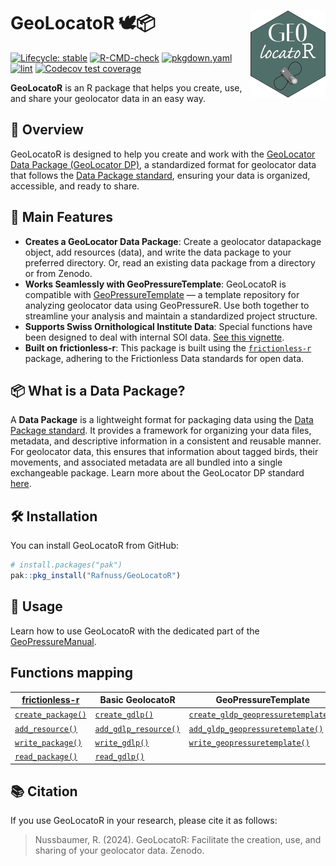 
<!-- README.md is generated from README.Rmd. Please edit that file -->

# GeoLocatoR 🕊️📦 <a href="https://github.com/rafnuss/geolocator"><img src="man/figures/logo.png" align="right" height="139" alt="GeoLocatoR website" /></a>

<!-- badges: start -->

[![Lifecycle:
stable](https://img.shields.io/badge/lifecycle-stable-brightgreen.svg)](https://lifecycle.r-lib.org/articles/stages.html#stable)
[![R-CMD-check](https://github.com/Rafnuss/GeoLocatoR/workflows/R-CMD-check.yaml/badge.svg)](https://github.com/Rafnuss/GeoLocatoR/actions/workflows/R-CMD-check.yaml)
[![pkgdown.yaml](https://github.com/Rafnuss/GeoLocatoR/actions/workflows/pkgdown.yaml/badge.svg)](https://github.com/Rafnuss/GeoLocatoR/actions/workflows/pkgdown.yaml)
[![lint](https://github.com/Rafnuss/GeoLocatoR/actions/workflows/lint.yaml/badge.svg)](https://github.com/Rafnuss/GeoLocatoR/actions/workflows/lint.yaml)
[![Codecov test
coverage](https://codecov.io/gh/Rafnuss/GeoLocatoR/graph/badge.svg)](https://app.codecov.io/gh/Rafnuss/GeoLocatoR)
<!-- badges: end -->

**GeoLocatoR** is an R package that helps you create, use, and share
your geolocator data in an easy way.

## 🚀 Overview

GeoLocatoR is designed to help you create and work with the [GeoLocator
Data Package (GeoLocator
DP)](https://raphaelnussbaumer.com/GeoLocator-DP/), a standardized
format for geolocator data that follows the [Data Package
standard](https://datapackage.org/standard/data-package/), ensuring your
data is organized, accessible, and ready to share.

## 🦅 Main Features

- **Creates a GeoLocator Data Package**: Create a geolocator datapackage
  object, add resources (data), and write the data package to your
  preferred directory. Or, read an existing data package from a
  directory or from Zenodo.
- **Works Seamlessly with GeoPressureTemplate**: GeoLocatoR is
  compatible with
  [GeoPressureTemplate](https://github.com/Rafnuss/GeoPressureTemplate)
  — a template repository for analyzing geolocator data using
  GeoPressureR. Use both together to streamline your analysis and
  maintain a standardized project structure.
- **Supports Swiss Ornithological Institute Data**: Special functions
  have been designed to deal with internal SOI data. [See this
  vignette](https://rpubs.com/rafnuss/geolocator_create_from_soi).
- **Built on frictionless-r**: This package is built using the
  [`frictionless-r`](https://docs.ropensci.org/frictionless/) package,
  adhering to the Frictionless Data standards for open data.

## 📦 What is a Data Package?

A **Data Package** is a lightweight format for packaging data using the
[Data Package standard](https://datapackage.org/standard/data-package/).
It provides a framework for organizing your data files, metadata, and
descriptive information in a consistent and reusable manner. For
geolocator data, this ensures that information about tagged birds, their
movements, and associated metadata are all bundled into a single
exchangeable package. Learn more about the GeoLocator DP standard
[here](https://raphaelnussbaumer.com/GeoLocator-DP/).

## 🛠️ Installation

You can install GeoLocatoR from GitHub:

``` r
# install.packages("pak")
pak::pkg_install("Rafnuss/GeoLocatoR")
```

## 📖 Usage

Learn how to use GeoLocatoR with the dedicated part of the
[GeoPressureManual](https://raphaelnussbaumer.com/GeoPressureManual/geolocator-intro.html).

## Functions mapping

| [frictionless-r](https://docs.ropensci.org/frictionless/) | Basic GeolocatoR | GeoPressureTemplate | SOI |
|----|----|----|----|
| [`create_package()`](https://docs.ropensci.org/frictionless/reference/create_package.html) | [`create_gdlp()`](https://raphaelnussbaumer.com/GeoLocatoR/reference/create_gldp.html) | [`create_gldp_geopressuretemplate()`](https://raphaelnussbaumer.com/GeoLocatoR/reference/create_gldp_geopressuretemplate.html) |  |
| [`add_resource()`](https://docs.ropensci.org/frictionless/reference/add_resource.html) | [`add_gdlp_resource()`](https://raphaelnussbaumer.com/GeoLocatoR/reference/add_gldp_resource.html) | [`add_gldp_geopressuretemplate()`](https://raphaelnussbaumer.com/GeoLocatoR/reference/add_gldp_geopressuretemplate.html) | [`add_gldp_soi()`](https://raphaelnussbaumer.com/GeoLocatoR/reference/add_gldp_soi.html) |
| [`write_package()`](https://docs.ropensci.org/frictionless/reference/write_package.html) | [`write_gdlp()`](https://raphaelnussbaumer.com/GeoLocatoR/reference/write_gdlp.html) | [`write_geopressuretemplate()`](https://raphaelnussbaumer.com/GeoLocatoR/reference/write_geopressuretemplate.html) |  |
| [`read_package()`](https://docs.ropensci.org/frictionless/reference/read_package.html) | [`read_gdlp()`](https://raphaelnussbaumer.com/GeoLocatoR/reference/read_gldp.html) |  |  |

## 📚 Citation

If you use GeoLocatoR in your research, please cite it as follows:

> Nussbaumer, R. (2024). GeoLocatoR: Facilitate the creation, use, and
> sharing of your geolocator data. Zenodo.
